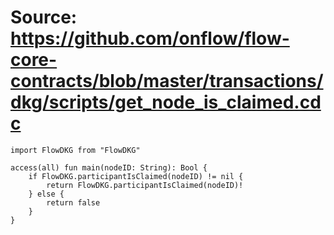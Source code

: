 # Source: https://github.com/onflow/flow-core-contracts/blob/master/transactions/dkg/scripts/get_node_is_claimed.cdc

```
import FlowDKG from "FlowDKG"

access(all) fun main(nodeID: String): Bool {
    if FlowDKG.participantIsClaimed(nodeID) != nil {
        return FlowDKG.participantIsClaimed(nodeID)!
    } else {
        return false
    }
}
```